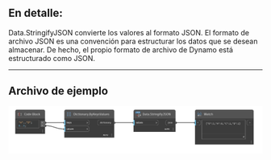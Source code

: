 ## En detalle:
Data.StringifyJSON convierte los valores al formato JSON. El formato de archivo JSON es una convención para estructurar los datos que se desean almacenar. De hecho, el propio formato de archivo de Dynamo está estructurado como JSON.
___
## Archivo de ejemplo

![Data.StringifyJSON](./DSCore.Data.StringifyJSON_img.png)

